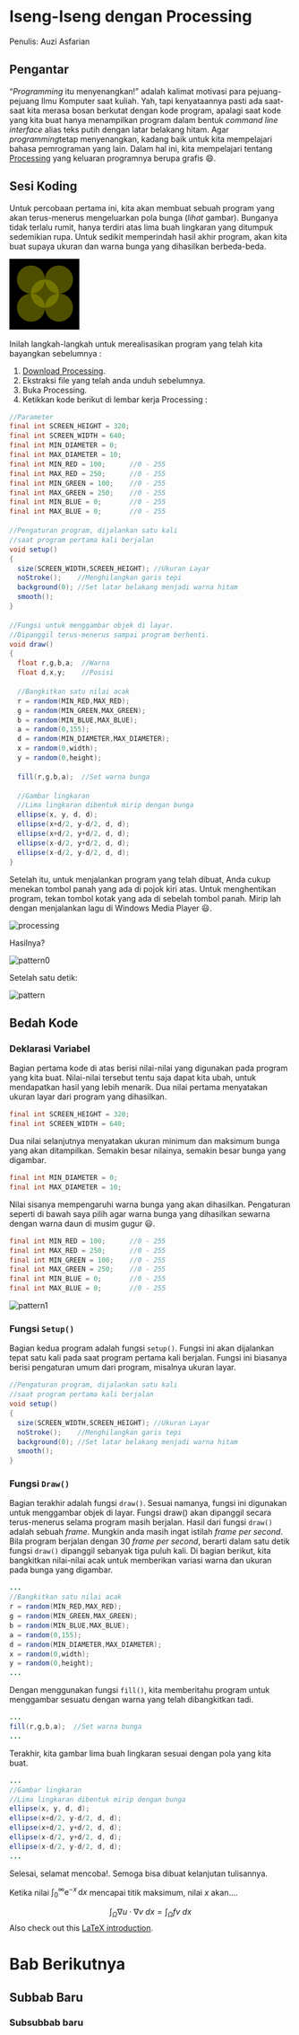 

# Iseng-Iseng dengan Processing

Penulis: Auzi Asfarian

## Pengantar

“*Programming* itu menyenangkan!” adalah kalimat motivasi para pejuang-pejuang Ilmu Komputer saat kuliah. Yah, tapi kenyataannya pasti ada saat-saat kita merasa bosan berkutat dengan kode program, apalagi saat kode yang kita buat hanya menampilkan program dalam bentuk *command line interface* alias teks putih dengan latar belakang hitam. Agar *programming*tetap menyenangkan, kadang baik untuk kita mempelajari bahasa pemrograman yang lain. Dalam hal ini, kita mempelajari tentang [Processing](http://www.processing.org/) yang keluaran programnya berupa grafis :smile:.


## Sesi Koding

Untuk percobaan pertama ini, kita akan membuat sebuah program yang akan terus-menerus mengeluarkan pola bunga (_lihat_ gambar). Bunganya tidak terlalu rumit, hanya terdiri atas lima buah lingkaran yang ditumpuk sedemikian rupa. Untuk sedikit memperindah hasil akhir program, akan kita buat supaya ukuran dan warna bunga yang dihasilkan berbeda-beda.

![](img/bunga.png )

Inilah langkah-langkah untuk merealisasikan program yang telah kita bayangkan sebelumnya :

1. [Download Processing](http://processing.org/download/).
2. Ekstraksi file yang telah anda unduh sebelumnya.
3. Buka Processing.
4. Ketikkan kode berikut di lembar kerja Processing :

```java
//Parameter
final int SCREEN_HEIGHT = 320;
final int SCREEN_WIDTH = 640;
final int MIN_DIAMETER = 0;
final int MAX_DIAMETER = 10;
final int MIN_RED = 100;      //0 - 255
final int MAX_RED = 250;      //0 - 255
final int MIN_GREEN = 100;    //0 - 255
final int MAX_GREEN = 250;    //0 - 255
final int MIN_BLUE = 0;       //0 - 255
final int MAX_BLUE = 0;       //0 - 255
 
//Pengaturan program, dijalankan satu kali
//saat program pertama kali berjalan
void setup()
{
  size(SCREEN_WIDTH,SCREEN_HEIGHT); //Ukuran Layar
  noStroke();    //Menghilangkan garis tepi
  background(0); //Set latar belakang menjadi warna hitam
  smooth();
}
 
//Fungsi untuk menggambar objek di layar.
//Dipanggil terus-menerus sampai program berhenti.
void draw()
{
  float r,g,b,a;  //Warna
  float d,x,y;    //Posisi
 
  //Bangkitkan satu nilai acak
  r = random(MIN_RED,MAX_RED);
  g = random(MIN_GREEN,MAX_GREEN);
  b = random(MIN_BLUE,MAX_BLUE);
  a = random(0,155);
  d = random(MIN_DIAMETER,MAX_DIAMETER);
  x = random(0,width);
  y = random(0,height);
 
  fill(r,g,b,a);  //Set warna bunga
 
  //Gambar lingkaran
  //Lima lingkaran dibentuk mirip dengan bunga
  ellipse(x, y, d, d);
  ellipse(x+d/2, y-d/2, d, d);
  ellipse(x+d/2, y+d/2, d, d);
  ellipse(x-d/2, y+d/2, d, d);
  ellipse(x-d/2, y-d/2, d, d);
}
```

Setelah itu, untuk menjalankan program yang telah dibuat, Anda cukup menekan tombol panah yang ada di pojok kiri atas. Untuk menghentikan program, tekan tombol kotak yang ada di sebelah tombol panah. Mirip lah dengan menjalankan lagu di Windows Media Player :smiley:.

![processing](\img\processing.png)

Hasilnya?

![pattern0](\img\pattern0.png)

Setelah satu detik:

![pattern](\img\pattern.png)



## Bedah Kode

### Deklarasi Variabel

Bagian pertama kode di atas berisi nilai-nilai yang digunakan pada program yang kita buat. Nilai-nilai tersebut tentu saja dapat kita ubah, untuk mendapatkan hasil yang lebih menarik. Dua nilai pertama menyatakan ukuran layar dari program yang dihasilkan.

```java
final int SCREEN_HEIGHT = 320;
final int SCREEN_WIDTH = 640;
```

Dua nilai selanjutnya menyatakan ukuran minimum dan maksimum bunga yang akan ditampilkan. Semakin besar nilainya, semakin besar bunga yang digambar.

```java
final int MIN_DIAMETER = 0;
final int MAX_DIAMETER = 10;
```

Nilai sisanya mempengaruhi warna bunga yang akan dihasilkan. Pengaturan seperti di bawah saya pilih agar warna bunga yang dihasilkan sewarna dengan warna daun di musim gugur :smiley:.

```java
final int MIN_RED = 100;      //0 - 255
final int MAX_RED = 250;      //0 - 255
final int MIN_GREEN = 100;    //0 - 255
final int MAX_GREEN = 250;    //0 - 255
final int MIN_BLUE = 0;       //0 - 255
final int MAX_BLUE = 0;       //0 - 255
```

![pattern1](\img\pattern1.png)



### Fungsi `Setup()`

Bagian kedua program adalah fungsi `setup()`. Fungsi ini akan dijalankan tepat satu kali pada saat program pertama kali berjalan. Fungsi ini biasanya berisi pengaturan umum dari program, misalnya ukuran layar.

```java
//Pengaturan program, dijalankan satu kali
//saat program pertama kali berjalan
void setup()
{
  size(SCREEN_WIDTH,SCREEN_HEIGHT); //Ukuran Layar
  noStroke();    //Menghilangkan garis tepi
  background(0); //Set latar belakang menjadi warna hitam
  smooth();
}
```



### Fungsi `Draw()`

Bagian terakhir adalah fungsi `draw()`. Sesuai namanya, fungsi ini digunakan untuk menggambar objek di layar. Fungsi draw() akan dipanggil secara terus-menerus selama program masih berjalan. Hasil dari fungsi `draw()` adalah sebuah *frame*. Mungkin anda masih ingat istilah *frame per second*. Bila program berjalan dengan 30 *frame per second*, berarti dalam satu detik fungsi `draw()` dipanggil sebanyak tiga puluh kali. Di bagian berikut, kita bangkitkan nilai-nilai acak untuk memberikan variasi warna dan ukuran pada bunga yang digambar.

```java
...
//Bangkitkan satu nilai acak
r = random(MIN_RED,MAX_RED);
g = random(MIN_GREEN,MAX_GREEN);
b = random(MIN_BLUE,MAX_BLUE);
a = random(0,155);
d = random(MIN_DIAMETER,MAX_DIAMETER);
x = random(0,width);
y = random(0,height);
...
```

Dengan menggunakan fungsi `fill()`, kita memberitahu program untuk menggambar sesuatu dengan warna yang telah dibangkitkan tadi.

```java
...
fill(r,g,b,a);  //Set warna bunga
...
```

Terakhir, kita gambar lima buah lingkaran sesuai dengan pola yang kita buat.

```java
...
//Gambar lingkaran
//Lima lingkaran dibentuk mirip dengan bunga
ellipse(x, y, d, d);
ellipse(x+d/2, y-d/2, d, d);
ellipse(x+d/2, y+d/2, d, d);
ellipse(x-d/2, y+d/2, d, d);
ellipse(x-d/2, y-d/2, d, d);
...
```

Selesai, selamat mencoba!. Semoga bisa dibuat kelanjutan tulisannya.

Ketika nilai $\int_0^\infty \mathrm{e}^{-x}\,\mathrm{d}x$ mencapai titik maksimum, nilai $x$ akan.... 



$$
\int_\Omega \nabla u \cdot \nabla v~dx = \int_\Omega fv~dx
$$
Also check out this [LaTeX introduction](https://en.wikibooks.org/wiki/LaTeX/Mathematics).

# Bab Berikutnya

## Subbab Baru

### Subsubbab baru













